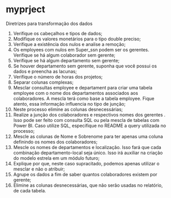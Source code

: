 # myprject

Diretrizes para transformação dos dados

1. Verifique os cabeçalhos e tipos de dados;
2. Modifique os valores monetários para o tipo double preciso;
3. Verifique a existência dos nulos e analise a remoção;
4. Os employees com nulos em Super_ssn podem ser os gerentes. Verifique se há algum colaborador sem gerente;
5. Verifique se há algum departamento sem gerente;
6. Se houver departamento sem gerente, suponha que você possui os dados e preencha as lacunas;
7. Verifique o número de horas dos projetos;
8. Separar colunas complexas;
9. Mesclar consultas employee e departament para criar uma tabela employee com o nome dos departamentos associados aos colaboradores. A mescla terá como base a tabela employee. Fique atento, essa informação influencia no tipo de junção;
10. Neste processo elimine as colunas desnecessárias;
11. Realize a junção dos colaboradores e respectivos nomes dos gerentes . Isso pode ser feito com consulta SQL ou pela mescla de tabelas com Power BI. Caso utilize SQL, especifique no README a query utilizada no processo;
12. Mescle as colunas de Nome e Sobrenome para ter apenas uma coluna definindo os nomes dos colaboradores;
13. Mescle os nomes de departamentos e localização. Isso fará que cada combinação departamento-local seja único. Isso irá auxiliar na criação do modelo estrela em um módulo futuro;
14. Explique por que, neste caso supracitado, podemos apenas utilizar o mesclar e não o atribuir;
15. Agrupe os dados a fim de saber quantos colaboradores existem por gerente;
16. Elimine as colunas desnecessárias, que não serão usadas no relatório, de cada tabela.
